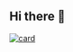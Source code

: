 ## Hi there 👋

[![card](https://github-readme-stats.vercel.app/api?username=iuricode&theme=default)](https://github.com/anuraghazra/github-readme-stats)
